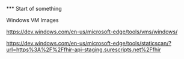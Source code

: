 *** Start of something

Windows VM Images

https://dev.windows.com/en-us/microsoft-edge/tools/vms/windows/

https://dev.windows.com/en-us/microsoft-edge/tools/staticscan/?url=https%3A%2F%2Ffhir-api-staging.surescripts.net%2Ffhir
